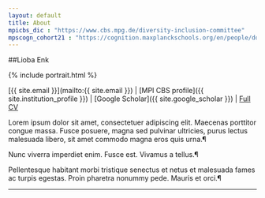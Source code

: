 ```yaml
---
layout: default
title: About
mpicbs_dic : "https://www.cbs.mpg.de/diversity-inclusion-committee"
mpscogn_cohort21 : "https://cognition.maxplanckschools.org/en/people/doctoral-candidates/2021"
---
```


##Lioba Enk

{% include portrait.html %}

[{{ site.email }}](mailto:{{ site.email }})  |  [MPI CBS profile]({{ site.institution_profile }})  |  [Google Scholar]({{ site.google_scholar }})  |  [Full CV](assets/pdfs/Enk_CV.pdf)

Lorem ipsum dolor sit amet, consectetuer adipiscing elit. Maecenas porttitor congue massa. Fusce posuere, magna sed pulvinar ultricies, purus lectus malesuada libero, sit amet commodo magna eros quis urna.¶ 
 
Nunc viverra imperdiet enim. Fusce est. Vivamus a tellus.¶ 
 
Pellentesque habitant morbi tristique senectus et netus et malesuada fames ac turpis egestas. Proin pharetra nonummy pede. Mauris et orci.¶

---



